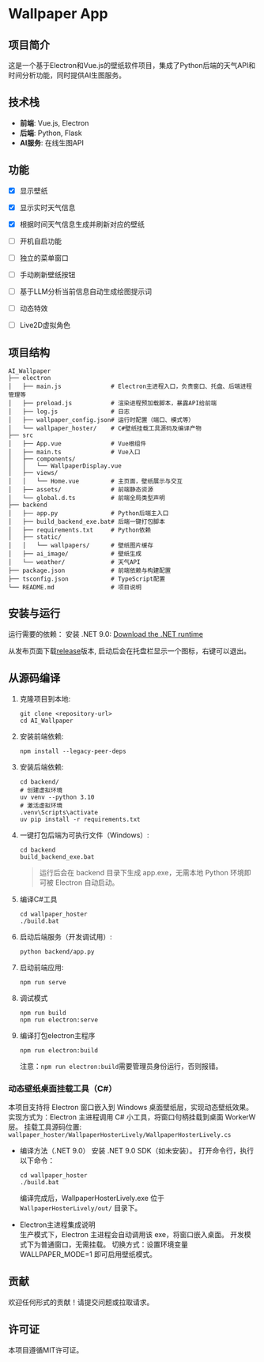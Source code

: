 # Wallpaper App

## 项目简介
这是一个基于Electron和Vue.js的壁纸软件项目，集成了Python后端的天气API和时间分析功能，同时提供AI生图服务。

## 技术栈
- **前端**: Vue.js, Electron
- **后端**: Python, Flask
- **AI服务**: 在线生图API


## 功能
- [x] 显示壁纸
- [x] 显示实时天气信息
- [x] 根据时间天气信息生成并刷新对应的壁纸
- [ ] 开机自启功能
- [ ] 独立的菜单窗口
- [ ] 手动刷新壁纸按钮
- [ ] 基于LLM分析当前信息自动生成绘图提示词
- [ ] 动态特效
- [ ] Live2D虚拟角色


## 项目结构
```
AI_Wallpaper
├── electron
│   ├── main.js              # Electron主进程入口，负责窗口、托盘、后端进程管理等
│   ├── preload.js           # 渲染进程预加载脚本，暴露API给前端
│   ├── log.js               # 日志
│   ├── wallpaper_config.json# 运行时配置（端口、模式等）
│   └── wallpaper_hoster/    # C#壁纸挂载工具源码及编译产物
├── src
│   ├── App.vue              # Vue根组件
│   ├── main.ts              # Vue入口
│   ├── components/
│   │   └── WallpaperDisplay.vue
│   ├── views/
│   │   └── Home.vue         # 主页面，壁纸展示与交互
│   ├── assets/              # 前端静态资源
│   └── global.d.ts          # 前端全局类型声明
├── backend
│   ├── app.py               # Python后端主入口
│   ├── build_backend_exe.bat# 后端一键打包脚本
│   ├── requirements.txt     # Python依赖
│   ├── static/
│   │   └── wallpapers/      # 壁纸图片缓存
│   ├── ai_image/            # 壁纸生成
│   └── weather/             # 天气API
├── package.json             # 前端依赖与构建配置
├── tsconfig.json            # TypeScript配置
└── README.md                # 项目说明
```

## 安装与运行
运行需要的依赖：
安装 .NET 9.0: [Download the .NET runtime](https://aka.ms/dotnet-core-applaunch?missing_runtime=true&arch=x64&rid=win-x64&os=win10&apphost_version=9.0.6)

从发布页面下载[release](https://github.com/liuyunrui123/AI_Wallpaper/releases)版本, 启动后会在托盘栏显示一个图标，右键可以退出。

## 从源码编译
1. 克隆项目到本地:
   ```
   git clone <repository-url>
   cd AI_Wallpaper
   ```

2. 安装前端依赖:
   ```
   npm install --legacy-peer-deps
   ```

3. 安装后端依赖:
   ```shell
   cd backend/
   # 创建虚拟环境
   uv venv --python 3.10
   # 激活虚拟环境
   .venv\Scripts\activate
   uv pip install -r requirements.txt
   ```

4. 一键打包后端为可执行文件（Windows）:
   ```
   cd backend
   build_backend_exe.bat
   ```
   > 运行后会在 backend 目录下生成 app.exe，无需本地 Python 环境即可被 Electron 自动启动。

5. 编译C#工具
   ```
   cd wallpaper_hoster
   ./build.bat
   ```

6. 启动后端服务（开发调试用）:
   ```
   python backend/app.py
   ```

7. 启动前端应用:
   ```
   npm run serve
   ```

8. 调试模式
   ```
   npm run build
   npm run electron:serve
   ```

9. 编译打包electron主程序
   ```
   npm run electron:build
   ```
   注意：`npm run electron:build`需要管理员身份运行，否则报错。

### 动态壁纸桌面挂载工具（C#）
本项目支持将 Electron 窗口嵌入到 Windows 桌面壁纸层，实现动态壁纸效果。实现方式为：Electron 主进程调用 C# 小工具，将窗口句柄挂载到桌面 WorkerW 层。
挂载工具源码位置: `wallpaper_hoster/WallpaperHosterLively/WallpaperHosterLively.cs`
- 编译方法（.NET 9.0） 
   安装 .NET 9.0 SDK（如未安装）。
   打开命令行，执行以下命令：
   ```
   cd wallpaper_hoster
   ./build.bat
   ```
   编译完成后，WallpaperHosterLively.exe 位于 `WallpaperHosterLively/out/` 目录下。


- Electron主进程集成说明  
   生产模式下，Electron 主进程会自动调用该 exe，将窗口嵌入桌面。
   开发模式下为普通窗口，无需挂载。
   切换方式：设置环境变量 WALLPAPER_MODE=1 即可启用壁纸模式。


## 贡献
欢迎任何形式的贡献！请提交问题或拉取请求。

## 许可证
本项目遵循MIT许可证。